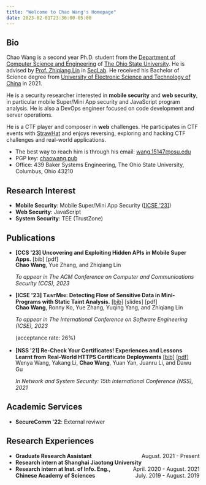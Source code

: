 ```yaml
---
title: "Welcome to Chao Wang's Homepage"
date: 2023-02-01T23:36:00-05:00
---
```


## Bio

Chao Wang is a second year Ph.D. student from the [Department of Computer Science and Engineering](https://cse.osu.edu) of [The Ohio State University](https://osu.edu). He is advised by [Prof. Zhiqiang Lin](https://web.cse.ohio-state.edu/~lin.3021/) in [SecLab](https://go.osu.edu/seclab). He received his Bachelor of Science degree from [University of Electronic Science and Technology of China](https://en.uestc.edu.cn/) in 2021.

He is a security researcher interested in **mobile security** and **web security**, in particular mobile Super/Mini App security and JavaScript program analysis. He is also a DevOps engineer focused on code development and server operations.

He is a CTF player and composer in **web** challenges. He participates in CTF events with [StrawHat](https://strawhat.team/) and enjoys reversing, exploring and hacking CTF challenges and real-world applications.


* The best way to reach him is through his email: [wang.15147@osu.edu](mailto:wang.15147@osu.edu)
* PGP key: [chaowang.pub](chaowang.pub)
* Office: 439 Baker Systems Engineering, The Ohio State University, Columbus, Ohio 43210



## Research Interest

* **Mobile Security**: Mobile Super/Mini App Security ([[ICSE \'23]]())
* **Web Security**: JavaScript
* **System Security**: TEE (TrustZone)


## Publications
* **[CCS \'23] Uncovering and Exploiting Hidden APIs in Mobile Super Apps.** [bib] [pdf]
	
	<p style="margin-bottom: 0rem; margin-top: -1rem;"><strong>Chao Wang</strong>, Yue Zhang, and Zhiqiang Lin</p>

	<p style="margin-bottom: 0rem;"><i>To appear in The ACM Conference on Computer and Communications Security (CCS), 2023</i></p>


* **[ICSE \'23] <text style="font-variant-caps: small-caps;">TaintMini</text>: Detecting Flow of Sensitive Data in Mini-Programs with Static Taint Analysis.** [\[bib\]](bibliographies/icse23.bib) [slides] [pdf]
	
	<p style="margin-bottom: 0rem; margin-top: -1rem;"><strong>Chao Wang</strong>, Ronny Ko, Yue Zhang, Yuqing Yang, and Zhiqiang Lin</p>

	<p style="margin-bottom: 0rem;"><i>To appear in The International Conference on Software Engineering (ICSE), 2023</i></p>

	<p style="margin-bottom: 1rem;">(acceptance rate: 26%)</p>


* **[NSS \'21] Re-Check Your Certificates! Experiences and Lessons Learnt from Real-World HTTPS Certificate Deployments** [\[bib\]](bibliographies/nss21.bib) [\[pdf\]](publications/nss21.pdf)
	
	<p style="margin-bottom: 0rem; margin-top: -1rem;">Wenya Wang, Yakang Li, <strong>Chao Wang</strong>, Yuan Yan, Juanru Li, and Dawu Gu</p>

	*In Network and System Security: 15th International Conference (NSS), 2021*


## Academic Services


* **SecureComm \'22**: External reviwer



## Research Experiences

* **Graduate Research Assistant** <span style="float:right;">August. 2021 - Present</span>
* **Research intern at Shanghai Jiaotong University** <span style="float:right;">April. 2020 - August. 2021</span>
* **Research intern at Inst. of Info. Eng., Chinese Academy of Sciences** <span style="float:right;">July. 2019 - August. 2019</span>


